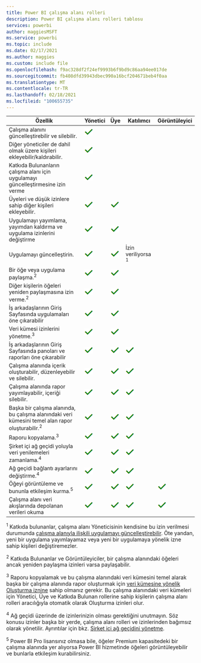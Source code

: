 ```yaml
---
title: Power BI çalışma alanı rolleri
description: Power BI çalışma alanı rolleri tablosu
services: powerbi
author: maggiesMSFT
ms.service: powerbi
ms.topic: include
ms.date: 02/17/2021
ms.author: maggies
ms.custom: include file
ms.openlocfilehash: f9ac328df2f24ef9993b6f9bd9c86aa94ee017de
ms.sourcegitcommit: fb408dfd39943dbec990a16bcf204671beb4f0aa
ms.translationtype: MT
ms.contentlocale: tr-TR
ms.lasthandoff: 02/18/2021
ms.locfileid: "100655735"
---
```

|Özellik   | Yönetici  | Üye  | Katılımcı  | Görüntüleyici |
|---|---|---|---|---|
| Çalışma alanını güncelleştirebilir ve silebilir.  | ![Evet onay işareti](media/power-bi-workspace-roles-table/green-checkmark.png) |   |   |   | 
| Diğer yöneticiler de dahil olmak üzere kişileri ekleyebilir/kaldırabilir.  |  ![Evet onay işareti](media/power-bi-workspace-roles-table/green-checkmark.png) |   |   |   |
| Katkıda Bulunanların çalışma alanı için uygulamayı güncelleştirmesine izin verme  |  ![Evet onay işareti](media/power-bi-workspace-roles-table/green-checkmark.png) |   |   |   |
| Üyeleri ve düşük izinlere sahip diğer kişileri ekleyebilir.  |  ![Evet onay işareti](media/power-bi-workspace-roles-table/green-checkmark.png) | ![Evet onay işareti](media/power-bi-workspace-roles-table/green-checkmark.png)  |   |   |
| Uygulamayı yayımlama, yayımdan kaldırma ve uygulama izinlerini değiştirme |  ![Evet onay işareti](media/power-bi-workspace-roles-table/green-checkmark.png) | ![Evet onay işareti](media/power-bi-workspace-roles-table/green-checkmark.png)  |   |   |
| Uygulamayı güncelleştirin. |  ![Evet onay işareti](media/power-bi-workspace-roles-table/green-checkmark.png) | ![Evet onay işareti](media/power-bi-workspace-roles-table/green-checkmark.png)  |  İzin veriliyorsa <sup>1</sup>  |   |
| Bir öğe veya uygulama paylaşma.<sup>2</sup> |  ![Evet onay işareti](media/power-bi-workspace-roles-table/green-checkmark.png) | ![Evet onay işareti](media/power-bi-workspace-roles-table/green-checkmark.png)  |   |   |
| Diğer kişilerin öğeleri yeniden paylaşmasına izin verme.<sup>2</sup> |  ![Evet onay işareti](media/power-bi-workspace-roles-table/green-checkmark.png) | ![Evet onay işareti](media/power-bi-workspace-roles-table/green-checkmark.png)  |   |   |
| İş arkadaşlarının Giriş Sayfasında uygulamaları öne çıkarabilir |  ![Evet onay işareti](media/power-bi-workspace-roles-table/green-checkmark.png) | ![Evet onay işareti](media/power-bi-workspace-roles-table/green-checkmark.png)  |   |   |
| Veri kümesi izinlerini yönetme.<sup>3</sup> | ![Evet onay işareti](media/power-bi-workspace-roles-table/green-checkmark.png) | ![Evet onay işareti](media/power-bi-workspace-roles-table/green-checkmark.png) |  |  |
| İş arkadaşlarının Giriş Sayfasında panoları ve raporları öne çıkarabilir |  ![Evet onay işareti](media/power-bi-workspace-roles-table/green-checkmark.png) | ![Evet onay işareti](media/power-bi-workspace-roles-table/green-checkmark.png)  | ![Evet onay işareti](media/power-bi-workspace-roles-table/green-checkmark.png) |   |
| Çalışma alanında içerik oluşturabilir, düzenleyebilir ve silebilir.  |  ![Evet onay işareti](media/power-bi-workspace-roles-table/green-checkmark.png) | ![Evet onay işareti](media/power-bi-workspace-roles-table/green-checkmark.png)  | ![Evet onay işareti](media/power-bi-workspace-roles-table/green-checkmark.png)  |   |
| Çalışma alanında rapor yayımlayabilir, içeriği silebilir.  |  ![Evet onay işareti](media/power-bi-workspace-roles-table/green-checkmark.png) | ![Evet onay işareti](media/power-bi-workspace-roles-table/green-checkmark.png)  | ![Evet onay işareti](media/power-bi-workspace-roles-table/green-checkmark.png)  |   |
| Başka bir çalışma alanında, bu çalışma alanındaki veri kümesini temel alan rapor oluşturabilir.<sup>2</sup> |  ![Evet onay işareti](media/power-bi-workspace-roles-table/green-checkmark.png) | ![Evet onay işareti](media/power-bi-workspace-roles-table/green-checkmark.png)  | ![Evet onay işareti](media/power-bi-workspace-roles-table/green-checkmark.png)  |   |
| Raporu kopyalama.<sup>3</sup> | ![Evet onay işareti](media/power-bi-workspace-roles-table/green-checkmark.png) | ![Evet onay işareti](media/power-bi-workspace-roles-table/green-checkmark.png) | ![Evet onay işareti](media/power-bi-workspace-roles-table/green-checkmark.png) |  |
| Şirket içi ağ geçidi yoluyla veri yenilemeleri zamanlama.<sup>4</sup> | ![Evet onay işareti](media/power-bi-workspace-roles-table/green-checkmark.png) | ![Evet onay işareti](media/power-bi-workspace-roles-table/green-checkmark.png) | ![Evet onay işareti](media/power-bi-workspace-roles-table/green-checkmark.png) |  |
| Ağ geçidi bağlantı ayarlarını değiştirme.<sup>4</sup> | ![Evet onay işareti](media/power-bi-workspace-roles-table/green-checkmark.png) | ![Evet onay işareti](media/power-bi-workspace-roles-table/green-checkmark.png) | ![Evet onay işareti](media/power-bi-workspace-roles-table/green-checkmark.png) |  |
| Öğeyi görüntüleme ve bununla etkileşim kurma.<sup>5</sup> |  ![Evet onay işareti](media/power-bi-workspace-roles-table/green-checkmark.png) | ![Evet onay işareti](media/power-bi-workspace-roles-table/green-checkmark.png)  | ![Evet onay işareti](media/power-bi-workspace-roles-table/green-checkmark.png)  | ![Evet onay işareti](media/power-bi-workspace-roles-table/green-checkmark.png)  |
| Çalışma alanı veri akışlarında depolanan verileri okuma | ![Evet onay işareti](media/power-bi-workspace-roles-table/green-checkmark.png) | ![Evet onay işareti](media/power-bi-workspace-roles-table/green-checkmark.png) | ![Evet onay işareti](media/power-bi-workspace-roles-table/green-checkmark.png) | ![Evet onay işareti](media/power-bi-workspace-roles-table/green-checkmark.png) |

<sup>1</sup> Katkıda bulunanlar, çalışma alanı Yöneticisinin kendisine bu izin verilmesi durumunda [çalışma alanıyla ilişkili uygulamayı güncelleştirebilir](../collaborate-share/service-create-the-new-workspaces.md#allow-contributors-to-update-the-app). Öte yandan, yeni bir uygulama yayımlayamaz veya yeni bir uygulamaya yönelik izne sahip kişileri değiştiremezler.

<sup>2</sup> Katkıda Bulunanlar ve Görüntüleyiciler, bir çalışma alanındaki öğeleri ancak yeniden paylaşma izinleri varsa paylaşabilir.

<sup>3</sup> Raporu kopyalamak ve bu çalışma alanındaki veri kümesini temel alarak başka bir çalışma alanında rapor oluşturmak için [veri kümesine yönelik Oluşturma iznine](../connect-data/service-datasets-build-permissions.md) sahip olmanız gerekir. Bu çalışma alanındaki veri kümeleri için Yönetici, Üye ve Katkıda Bulunan rollerine sahip kişilerin çalışma alanı rolleri aracılığıyla otomatik olarak Oluşturma izinleri olur.

<sup>4</sup> Ağ geçidi üzerinde de izinlerinizin olması gerektiğini unutmayın. Söz konusu izinler başka bir yerde, çalışma alanı rolleri ve izinlerinden bağımsız olarak yönetilir. Ayrıntılar için bkz. [Şirket içi ağ geçidini yönetme](/data-integration/gateway/service-gateway-manage).

<sup>5</sup> Power BI Pro lisansınız olmasa bile, öğeler Premium kapasitedeki bir çalışma alanında yer alıyorsa Power BI hizmetinde öğeleri görüntüleyebilir ve bunlarla etkileşim kurabilirsiniz.
